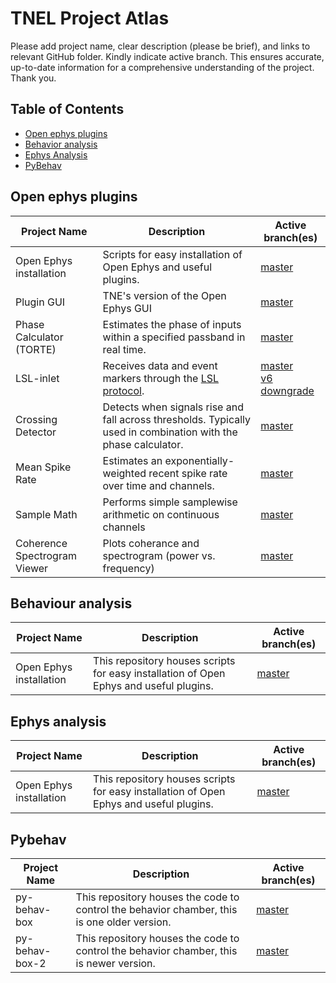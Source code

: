 # TNEL Project Atlas
Please add project name, clear description (please be brief), and links to relevant GitHub folder. Kindly indicate active branch. This ensures accurate, up-to-date information for a comprehensive understanding of the project. Thank you.




## Table of Contents
* [Open ephys plugins](#open-ephys-plugins)
* [Behavior analysis](#behaviour-analysis)
* [Ephys Analysis](#ephys-analysis)
* [PyBehav](#pybehav)

## Open ephys plugins
| Project Name | Description | Active branch(es) |
| --- | --- | --- |
| Open Ephys installation | Scripts for easy installation of Open Ephys and useful plugins. | [master](https://github.com/tne-lab/oep-installation.git)
| Plugin GUI | TNE's version of the Open Ephys GUI  | [master](https://github.com/tne-lab/plugin-GUI) |
| Phase Calculator (TORTE) | Estimates the phase of inputs within a specified passband in real time. | [master](https://github.com/tne-lab/phase-calculator)
| LSL-inlet | Receives data and event markers through the [LSL protocol](https://labstreaminglayer.org/#/). | [master](https://github.com/tne-lab/LSL-inlet) <br /> [v6 downgrade](https://github.com/tne-lab/LSL-inlet/tree/v6-downgrade) |
| Crossing Detector | Detects when signals rise and fall across thresholds. Typically used in combination with the phase calculator.  | [master](https://github.com/tne-lab/crossing-detector) |
| Mean Spike Rate | Estimates an exponentially-weighted recent spike rate over time and channels. | [master](https://github.com/tne-lab/mean-spike-rate/tree/master) |
| Sample Math | Performs simple samplewise arithmetic on continuous channels  | [master](https://github.com/tne-lab/sample-math/tree/master) |
| Coherence Spectrogram Viewer | Plots coherance and spectrogram (power vs. frequency)  | [master](https://github.com/tne-lab/Coherence-Spectrogram-Viewer) |

## Behaviour analysis
| Project Name | Description | Active branch(es) |
| --- | --- | --- |
| Open Ephys installation | This repository houses scripts for easy installation of Open Ephys and useful plugins. | [master](https://github.com/tne-lab/oep-installation.git) |



## Ephys analysis
| Project Name | Description | Active branch(es) |
| --- | --- | --- |
| Open Ephys installation | This repository houses scripts for easy installation of Open Ephys and useful plugins. | [master](https://github.com/tne-lab/oep-installation.git) |


## Pybehav
| Project Name | Description | Active branch(es) |
| --- | --- | --- |
| py-behav-box | This repository houses the code to control the behavior chamber, this is one older version. | [master](https://github.com/tne-lab/oep-installation.git) |
| py-behav-box-2 | This repository houses the code to control the behavior chamber, this is newer version. | [master](https://github.com/tne-lab/oep-installation.git) |

